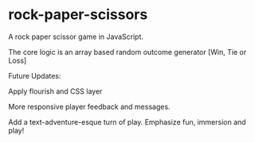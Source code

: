 # rock-paper-scissors
A rock paper scissor game in JavaScript. 

The core logic is an array based random outcome generator [Win, Tie or Loss]

Future Updates:

Apply flourish and CSS layer

More responsive player feedback and messages.

Add a text-adventure-esque turn of play. Emphasize fun, immersion and play!
